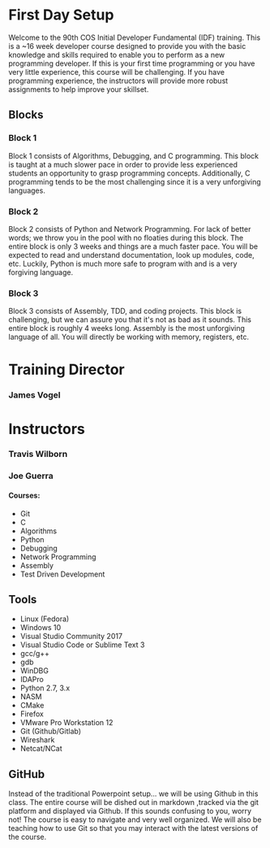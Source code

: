 # First Day Setup

Welcome to the 90th COS Initial Developer Fundamental (IDF) training. This is a ~16 week developer course designed to provide you with the basic knowledge and skills required to enable you to perform as a new programming developer. If this is your first time programming or you have very little experience, this course will be challenging. If you have programming experience, the instructors will provide more robust assignments to help improve your skillset.

## Blocks

### Block 1

Block 1 consists of Algorithms, Debugging, and C programming.  This block is taught at a much slower pace in order to provide less experienced students an opportunity to grasp programming concepts. Additionally, C programming tends to be the most challenging since it is a very unforgiving languages.

### Block 2

Block 2 consists of Python and Network Programming. For lack of better words; we throw you in the pool with no floaties during this block. The entire block is only 3 weeks and things are a much faster pace. You will be expected to read and understand documentation, look up modules, code, etc. Luckily, Python is much more safe to program with and is a very forgiving language.

### Block 3

Block 3 consists of Assembly, TDD, and coding projects. This block is challenging, but we can assure you that it's not as bad as it sounds. This entire block is roughly 4 weeks long. Assembly is the most unforgiving language of all. You will directly be working with memory, registers, etc.

# Training Director
### James Vogel

# Instructors
### Travis Wilborn
### Joe Guerra

#### Courses:

* Git
* C
* Algorithms
* Python
* Debugging
* Network Programming
* Assembly
* Test Driven Development

## Tools

* Linux \(Fedora\)
* Windows 10
* Visual Studio Community 2017
* Visual Studio Code or Sublime Text 3 
* gcc/g++
* gdb
* WinDBG
* IDAPro
* Python 2.7, 3.x
* NASM
* CMake
* Firefox
* VMware Pro Workstation 12
* Git \(Github/Gitlab\)
* Wireshark
* Netcat/NCat

## GitHub

Instead of the traditional Powerpoint setup... we will be using Github in this class. The entire course will be dished out in markdown ,tracked via the git platform and displayed via Github. If this sounds confusing to you, worry not! The course is easy to navigate and very well organized. We will also be teaching how to use Git so that you may interact with the latest versions of the course. 
